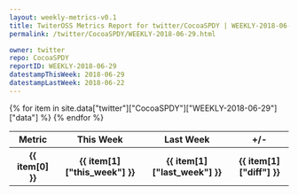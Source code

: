 ```yaml
---
layout: weekly-metrics-v0.1
title: TwiterOSS Metrics Report for twitter/CocoaSPDY | WEEKLY-2018-06-29 | 2018-06-29
permalink: /twitter/CocoaSPDY/WEEKLY-2018-06-29.html

owner: twitter
repo: CocoaSPDY
reportID: WEEKLY-2018-06-29
datestampThisWeek: 2018-06-29
datestampLastWeek: 2018-06-22
---
```


<table style="width: 100%">
    <tr>
        <th>Metric</th>
        <th>This Week</th>
        <th>Last Week</th>
        <th>+/-</th>
    </tr>
    {% for item in site.data["twitter"]["CocoaSPDY"]["WEEKLY-2018-06-29"]["data"] %}
    <tr>
        <th>{{ item[0] }}</th>
        <th>{{ item[1]["this_week"] }}</th>
        <th>{{ item[1]["last_week"] }}</th>
        <th>{{ item[1]["diff"] }}</th>
    </tr>
    {% endfor %}
</table>

